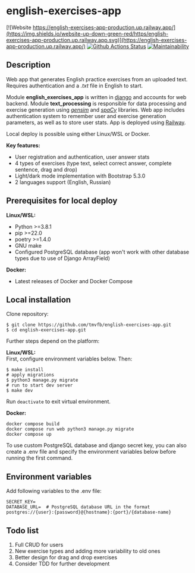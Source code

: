 # english-exercises-app

[![Website https://english-exercises-app-production.up.railway.app/](https://img.shields.io/website-up-down-green-red/https/english-exercises-app-production.up.railway.app.svg)](https://english-exercises-app-production.up.railway.app/)
[![Github Actions Status](https://github.com/tmvfb/english-exercises-app/workflows/Python%20CI/badge.svg)](https://github.com/tmvfb/english-exercises-app/actions)
[![Maintainability](https://api.codeclimate.com/v1/badges/620bb3a35893a3f0e87e/maintainability)](https://codeclimate.com/github/tmvfb/english-exercises-app/maintainability)

## Description
Web app that generates English practice exercises from an uploaded text. Requires authentication and a *.txt* file in English to start.
  
Module **english_exercises_app** is written in [django](https://github.com/django/django) and accounts for web backend. Module **text_processing** is responsible for data processing and exercise generation using [*gensim*](https://github.com/RaRe-Technologies/gensim) and [*spaCy*](https://github.com/explosion/spaCy) libraries. Web app includes authentication system to remember user and exercise generation parameters, as well as to store user stats. App is deployed using [Railway](https://railway.app/).
  
Local deploy is possible using either Linux/WSL or Docker.
  
**Key features:**
* User registration and authentication, user answer stats
* 4 types of exercises (type text, select correct answer, complete sentence, drag and drop)
* Light/dark mode implementation with Bootstrap 5.3.0
* 2 languages support (English, Russian)

## Prerequisites for local deploy
**Linux/WSL:**  
* Python >=3.8.1
* pip >=22.0
* poetry >=1.4.0
* GNU make
* Configured PostgreSQL database (app won't work with other database types due to use of Django ArrayField)
  
**Docker:**  
* Latest releases of Docker and Docker Compose

## Local installation
Clone repository:
```
$ git clone https://github.com/tmvfb/english-exercises-app.git
$ cd english-exercises-app.git 
```
Further steps depend on the platform:
   
**Linux/WSL:**  
First, configure environment variables below. Then:
```
$ make install
# apply migrations
$ python3 manage.py migrate
# run to start dev server
$ make dev
```
Run `deactivate` to exit virtual environment.
  
**Docker:**  
```
docker compose build
docker compose run web python3 manage.py migrate
docker compose up
```
To use custom PostgreSQL database and django secret key, you can also create a .env file and specify the environment variables below before running the first command.  

## Environment variables
Add following variables to the .env file:
```
SECRET_KEY=
DATABASE_URL=  # PostgreSQL database URL in the format postgres://{user}:{password}@{hostname}:{port}/{database-name}
```

## Todo list
1. Full CRUD for users
2. New exercise types and adding more variability to old ones 
3. Better design for drag and drop exercises 
4. Consider TDD for further development
